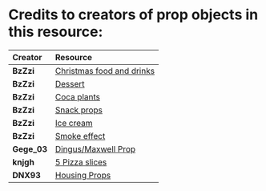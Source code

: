 # Credits to creators of prop objects in this resource:

| Creator                        | Resource |
| :---                                   |     :---      |
| **BzZzi**                      | [Christmas food and drinks](https://forum.cfx.re/t/addon-prop-christmas-food-and-drinks/4966710) |
| **BzZzi**                      | [Dessert](https://forum.cfx.re/t/addon-prop-dessert/4953380) |
| **BzZzi**                      | [Coca plants](https://forum.cfx.re/t/addon-props-coca-plants/4978753) |
| **BzZzi**                      | [Snack props](https://forum.cfx.re/t/addon-free-snack-props/4910946) |
| **BzZzi**                      | [Ice cream](https://bzzz.tebex.io/package/5377344) |
| **BzZzi**                      | [Smoke effect](https://bzzz.tebex.io/package/5207997) |
| **Gege_03**                    | [Dingus/Maxwell Prop](https://forum.cfx.re/t/free-dingus-prop/5017149) |
| **knjgh**                      | [5 Pizza slices](https://forum.cfx.re/t/free-prop-5-pizza-slices/4952067) |
| **DNX93**                      | [Housing Props](https://www.nexusmods.com/gta5/mods/677?tab=description) |